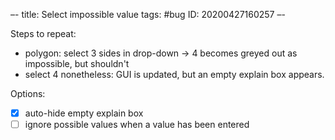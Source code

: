 –-
title: Select impossible value
tags: #bug
   ID: 20200427160257
–-

Steps to repeat:
* polygon: select 3 sides in drop-down → 4 becomes greyed out as impossible, but shouldn't
* select 4 nonetheless: GUI is updated, but an empty explain box appears.

Options:
- [x] auto-hide empty explain box
- [ ] ignore possible values when a value has been entered
